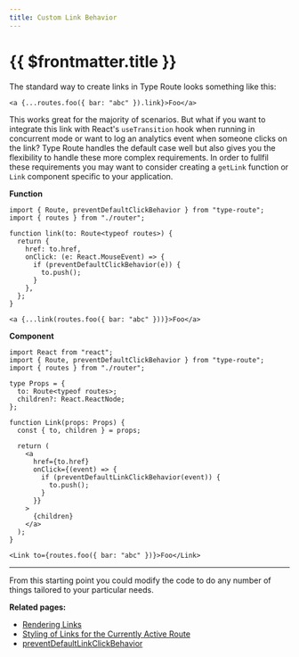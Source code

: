 ```yaml
---
title: Custom Link Behavior
---
```


# {{ $frontmatter.title }}

The standard way to create links in Type Route looks something like this:

```tsx
<a {...routes.foo({ bar: "abc" }).link}>Foo</a>
```

This works great for the majority of scenarios. But what if you want to integrate this link with React's `useTransition` hook when running in concurrent mode or want to log an analytics event when someone clicks on the link? Type Route handles the default case well but also gives you the flexibility to handle these more complex requirements. In order to fullfil these requirements you may want to consider creating a `getLink` function or `Link` component specific to your application.

**Function**

```tsx
import { Route, preventDefaultClickBehavior } from "type-route";
import { routes } from "./router";

function link(to: Route<typeof routes>) {
  return {
    href: to.href,
    onClick: (e: React.MouseEvent) => {
      if (preventDefaultClickBehavior(e)) {
        to.push();
      }
    },
  };
}
```

```tsx
<a {...link(routes.foo({ bar: "abc" }))}>Foo</a>
```

**Component**

```tsx
import React from "react";
import { Route, preventDefaultClickBehavior } from "type-route";
import { routes } from "./router";

type Props = {
  to: Route<typeof routes>;
  children?: React.ReactNode;
};

function Link(props: Props) {
  const { to, children } = props;

  return (
    <a
      href={to.href}
      onClick={(event) => {
        if (preventDefaultLinkClickBehavior(event)) {
          to.push();
        }
      }}
    >
      {children}
    </a>
  );
}
```

```tsx
<Link to={routes.foo({ bar: "abc" })}>Foo</Link>
```

---

From this starting point you could modify the code to do any number of things tailored to your particular needs.

**Related pages:**

- [Rendering Links](./rendering-links.md)
- [Styling of Links for the Currently Active Route](./styling-active-route-link.md)
- [preventDefaultLinkClickBehavior](../api-reference/miscellaneous/prevent-default-link-click-behavior.md)

